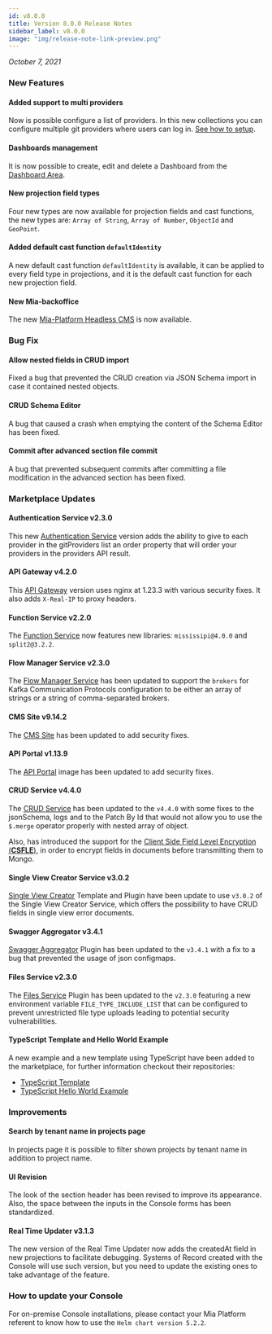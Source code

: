```yaml
---
id: v8.0.0
title: Version 8.0.0 Release Notes
sidebar_label: v8.0.0
image: "img/release-note-link-preview.png"
---
```


_October 7, 2021_

### New Features

#### Added support to multi providers

Now is possible configure a list of providers. In this new collections you can configure multiple git providers where users can log in. [See how to setup](../../development_suite/set-up-infrastructure/create-project.md#create-a-provider).

#### Dashboards management

It is now possible to create, edit and delete a Dashboard from the [Dashboard Area](../../development_suite/monitoring/dashboard).

#### New projection field types

Four new types are now available for projection fields and cast functions, the new types are: `Array of String`, `Array of Number`, `ObjectId` and `GeoPoint`.

#### Added default cast function `defaultIdentity`

A new default cast function `defaultIdentity` is available, it can be applied to every field type in projections, and it is the default cast function for each new projection field.

#### New Mia-backoffice

The new [Mia-Platform Headless CMS](../../business_suite/backoffice/overview.md) is now available. 

### Bug Fix

#### Allow nested fields in CRUD import

Fixed a bug that prevented the CRUD creation via JSON Schema import in case it contained nested objects.

#### CRUD Schema Editor

A bug that caused a crash when emptying the content of the Schema Editor has been fixed.

#### Commit after advanced section file commit

A bug that prevented subsequent commits after committing a file modification in the advanced section has been fixed.

### Marketplace Updates

#### Authentication Service v2.3.0

This new [Authentication Service](../../runtime_suite/authentication-service/overview) version adds the ability to give to each provider in the gitProviders list an order property that will order your providers in the providers API result.

#### API Gateway v4.2.0

This [API Gateway](../../runtime_suite/api-gateway/overview) version uses nginx at 1.23.3 with various security fixes. It also adds `X-Real-IP` to proxy headers.

#### Function Service v2.2.0

The [Function Service](../../runtime_suite/function-service/configuration) now features new libraries: `mississipi@4.0.0` and `split2@3.2.2`.

#### Flow Manager Service v2.3.0

The [Flow Manager Service](../../runtime_suite/flow-manager-service/configuration) has been updated to support the `brokers` for Kafka Communication Protocols configuration to be either an array of strings or a string of comma-separated brokers.

#### CMS Site v9.14.2

The [CMS Site](../../runtime_suite/cms-site/overview) has been updated to add security fixes.

#### API Portal v1.13.9

The [API Portal](../../runtime_suite/api-portal/overview) image has been updated to add security fixes.

#### CRUD Service v4.4.0

The [CRUD Service](../../runtime_suite/crud-service/overview_and_usage) has been updated to the `v4.4.0` with some fixes to the jsonSchema, logs and to the Patch By Id that would not allow you to use the `$.merge` operator properly with nested array of object.

Also, has introduced the support for the [Client Side Field Level Encryption (**CSFLE**)](https://docs.mongodb.com/manual/core/security-client-side-encryption/), in order to encrypt fields in documents before transmitting them to Mongo.

#### Single View Creator Service v3.0.2

[Single View Creator](../../fast_data/configure_single_view_creator) Template and Plugin have been update to use `v3.0.2` of the Single View Creator Service, which offers the possibility to have CRUD fields in single view error documents.

#### Swagger Aggregator v3.4.1

[Swagger Aggregator](../../runtime_suite/swagger-aggregator/overview) Plugin has been updated to the `v3.4.1` with a fix to a bug that prevented the usage of json configmaps.

#### Files Service v2.3.0

The [Files Service](../../runtime_suite/files-service/configuration#environment-variables) Plugin has been updated to the `v2.3.0` featuring a new environment variable `FILE_TYPE_INCLUDE_LIST` that can be configured to prevent unrestricted file type uploads leading to potential security vulnerabilities.

#### TypeScript Template and Hello World Example

A new example and a new template using TypeScript have been added to the marketplace, for further information checkout their repositories:

- [TypeScript Template](https://github.com/mia-platform-marketplace/Typescript-LC39-Template)
- [TypeScript Hello World Example](https://github.com/mia-platform-marketplace/Typescript-LC39-Hello-World-Example)

### Improvements

#### Search by tenant name in projects page

In projects page it is possible to filter shown projects by tenant name in addition to project name.

#### UI Revision

The look of the section header has been revised to improve its appearance. Also, the space between the inputs in the Console forms has been standardized.

#### Real Time Updater v3.1.3

The new version of the Real Time Updater now adds the createdAt field in new projections to facilitate debugging. Systems of Record created with the Console will use such version, but you need to update the existing ones to take advantage of the feature.

### How to update your Console

For on-premise Console installations, please contact your Mia Platform referent to know how to use the `Helm chart version 5.2.2`.
